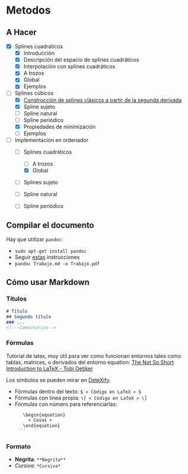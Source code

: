 # Metodos

## A Hacer

- [X] Splines cuadráticos
	- [X] Introducción
	- [X] Descripción del espacio de splines cuadráticos
	- [X] Interpolación con splines cuadráticos
   	- [X] A trozos
   	- [X] Global
	- [X] Ejemplos
- [ ] Splines cúbicos
	- [X] [Construcción de splines clásicos a partir de la segunda derivada](https://en.wikiversity.org/wiki/Cubic_Spline_Interpolation)
   	- [X] Spline sujeto
   	- [ ] Spline natural
   	- [ ] Spline periódico
	- [X] Propiedades de minimización
	- [ ] Ejemplos
- [ ] Implementación en ordenador
	- [ ] Splines cuadráticos
      - [ ] A trozos
      - [X] Global
	- [ ] Splines sujeto
	- [ ] Spline natural
	- [ ] Spline periódico


## Compilar el documento

Hay que utilizar `pandoc`:

- `sudo apt-get install pandoc`
- Seguir [estas](http://pandoc.org/installing.html#linux) instrucciones
- `pandoc Trabajo.md -o Trabajo.pdf`

## Cómo usar Markdown

### Títulos
```md
# Título
## Segundo título
### ...
<!---Comentarios-->
```

### Fórmulas

Tutorial de latex, muy útil para ver como funcionan entornos tales como tablas,
matrices, o derivados del entorno equation:
[The Not So Short Introduction to LaTeX - Tobi Oetiker](https://tobi.oetiker.ch/lshort/lshort.pdf)

Los símbolos se pueden mirar en [DeteXify](http://detexify.kirelabs.org/classify.html).
- Fórmulas dentro del texto: `$ < Código en LaTeX > $`
- Fórmulas con linea propia: `\[ < Código en LaTeX > \]`
- Fórmulas con número para referenciarlas:
     ```md
        \begin{equation}
          < Cosas >
        \end{equation}
      ```
### Formato

 - **Negrita**: `**Negrita**`
 - *Cursiva*: `*Cursiva*`
